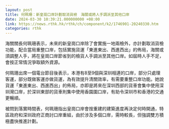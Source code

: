 ```yaml
---
layout: post
title: 何珮珊：新皇崗口岸計劃取消貨檢　海關或將人手調派至其他口岸
date: 2024-03-30 10:39:21.000000000 +08:00
link: https://news.rthk.hk/rthk/ch/component/k2/1746901-20240330.htm
categories: rthk
---
```


海關關長何珮珊表示，未來的新皇崗口岸除了會實施一地兩檢外，亦計劃取消貨檢功能，配合當局重整口岸，包括實施貨運「東進東出、西進西出」的佈局，海關或須調整人手，將在皇崗口岸節省到的檢貨人手調派至其他口岸。如屆時人手不足，會按正常情況爭取額外資源。

何珮珊出席一個電台節目後表示，本港有8至9個與深圳相連的口岸，部分只處理客運，部分既做客運亦做貨運，為有效提升清關效率，有需要重整口岸功能。她說貨運「東進東出、西進西出」的佈局，亦即是將來在深圳西部的貨車會集中使用深圳灣口岸，於深圳東部的貨車則集中使用香園圍口岸，有助令深圳市和香港的交通更暢順。

被問到落實時間表，何珮珊指出皇崗口岸會按重建的建築進度再決定何時開通，特區政府和深圳政府正商討口岸重組，由於涉及多個口岸，需時較長，但強調雙方積極盡快推進計劃。

